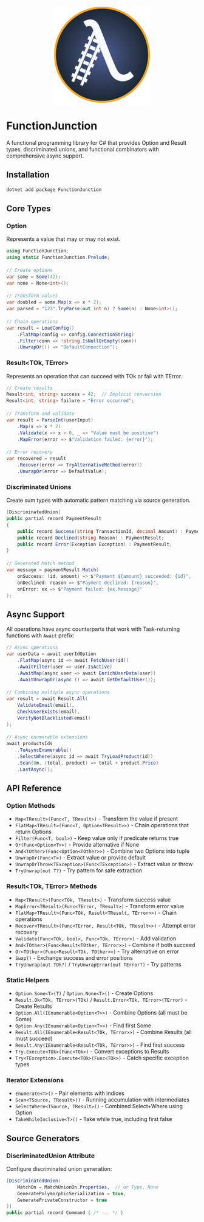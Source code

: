 <p align="center">
  <img src="FunctionJunction.png" alt="Function Junction Icon"/>
</p>

# FunctionJunction

A functional programming library for C# that provides Option and Result types, discriminated unions, and functional combinators with comprehensive async support.

## Installation

```bash
dotnet add package FunctionJunction
```

## Core Types

### Option<T>

Represents a value that may or may not exist.

```csharp
using FunctionJunction;
using static FunctionJunction.Prelude;

// Create options
var some = Some(42);
var none = None<int>();

// Transform values
var doubled = some.Map(x => x * 2);
var parsed = "123".TryParse(out int n) ? Some(n) : None<int>();

// Chain operations
var result = LoadConfig()
    .FlatMap(config => config.ConnectionString)
    .Filter(conn => !string.IsNullOrEmpty(conn))
    .UnwrapOr(() => "DefaultConnection");
```

### Result<TOk, TError>

Represents an operation that can succeed with TOk or fail with TError.

```csharp
// Create results
Result<int, string> success = 42;  // Implicit conversion
Result<int, string> failure = "Error occurred";

// Transform and validate
var result = ParseInt(userInput)
    .Map(x => x * 2)
    .Validate(x => x > 0, _ => "Value must be positive")
    .MapError(error => $"Validation failed: {error}");

// Error recovery
var recovered = result
    .Recover(error => TryAlternativeMethod(error))
    .UnwrapOr(error => DefaultValue);
```

### Discriminated Unions

Create sum types with automatic pattern matching via source generation.

```csharp
[DiscriminatedUnion]
public partial record PaymentResult
{
    public record Success(string TransactionId, decimal Amount) : PaymentResult;
    public record Declined(string Reason) : PaymentResult;
    public record Error(Exception Exception) : PaymentResult;
}

// Generated Match method
var message = paymentResult.Match(
    onSuccess: (id, amount) => $"Payment ${amount} succeeded: {id}",
    onDeclined: reason => $"Payment declined: {reason}",
    onError: ex => $"Payment failed: {ex.Message}"
);
```

## Async Support

All operations have async counterparts that work with Task-returning functions with `Await` prefix:

```csharp
// Async operations
var userData = await userIdOption
    .FlatMap(async id => await FetchUser(id))
    .AwaitFilter(user => user.IsActive)
    .AwaitMap(async user => await EnrichUserData(user))
    .AwaitUnwrapOr(async () => await GetDefaultUser());

// Combining multiple async operations
var result = await Result.All(
    ValidateEmail(email),
    CheckUserExists(email),
    VerifyNotBlacklisted(email)
);

// Async enumerable extensions
await productsIds
    .ToAsyncEnumerable()
    .SelectWhere(async id => await TryLoadProduct(id))
    .Scan(0m, (total, product) => total + product.Price)
    .LastAsync();
```

## API Reference

### Option<T> Methods

- `Map<TResult>(Func<T, TResult>)` - Transform the value if present
- `FlatMap<TResult>(Func<T, Option<TResult>>)` - Chain operations that return Options
- `Filter(Func<T, bool>)` - Keep value only if predicate returns true
- `Or(Func<Option<T>>)` - Provide alternative if None
- `And<TOther>(Func<Option<TOther>>)` - Combine two Options into tuple
- `UnwrapOr(Func<T>)` - Extract value or provide default
- `UnwrapOrThrow<TException>(Func<TException>)` - Extract value or throw
- `TryUnwrap(out T?)` - Try pattern for safe extraction

### Result<TOk, TError> Methods

- `Map<TResult>(Func<TOk, TResult>)` - Transform success value
- `MapError<TResult>(Func<TError, TResult>)` - Transform error value
- `FlatMap<TResult>(Func<TOk, Result<TResult, TError>>)` - Chain operations
- `Recover<TResult>(Func<TError, Result<TOk, TResult>>)` - Attempt error recovery
- `Validate(Func<TOk, bool>, Func<TOk, TError>)` - Add validation
- `And<TOther>(Func<Result<TOther, TError>>)` - Combine if both succeed
- `Or<TOther>(Func<Result<TOk, TOther>>)` - Try alternative on error
- `Swap()` - Exchange success and error positions
- `TryUnwrap(out TOk?)` / `TryUnwrapError(out TError?)` - Try patterns

### Static Helpers

- `Option.Some<T>(T)` / `Option.None<T>()` - Create Options
- `Result.Ok<TOk, TError>(TOk)` / `Result.Error<TOk, TError>(TError)` - Create Results
- `Option.All(IEnumerable<Option<T>>)` - Combine Options (all must be Some)
- `Option.Any(IEnumerable<Option<T>>)` - Find first Some
- `Result.All(IEnumerable<Result<TOk, TError>>)` - Combine Results (all must succeed)
- `Result.Any(IEnumerable<Result<TOk, TError>>)` - Find first success
- `Try.Execute<TOk>(Func<TOk>)` - Convert exceptions to Results
- `Try<TException>.Execute<TOk>(Func<TOk>)` - Catch specific exception types

### Iterator Extensions

- `Enumerate<T>()` - Pair elements with indices
- `Scan<TSource, TResult>()` - Running accumulation with intermediates
- `SelectWhere<TSource, TResult>()` - Combined Select+Where using Option
- `TakeWhileInclusive<T>()` - Take while true, including first false

## Source Generators

### DiscriminatedUnion Attribute

Configure discriminated union generation:

```csharp
[DiscriminatedUnion(
    MatchOn = MatchUnionOn.Properties,  // or Type, None
    GeneratePolymorphicSerialization = true,
    GeneratePrivateConstructor = true
)]
public partial record Command { /* ... */ }
```
